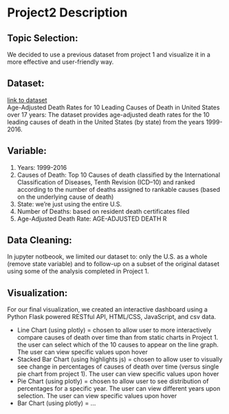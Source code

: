 # Project2 Description
 
## Topic Selection:
We decided to use a previous dataset from project 1 and visualize it in a more effective and user-friendly way. 
 
## Dataset:
[link to dataset](https://data.cdc.gov/NCHS/NCHS-Leading-Causes-of-Death-United-States/bi63-dtpu)
<br>Age-Adjusted Death Rates for 10 Leading Causes of Death in United States over 17 years:
The dataset provides age-adjusted death rates for the 10 leading causes of death in the United States (by state) from the years 1999-2016.
 
## Variable: 
1. Years: 1999-2016
2. Causes of Death: Top 10 Causes of death classified by the International Classification of Diseases, Tenth Revision (ICD–10) and ranked according to the number of deaths assigned to rankable causes (based on the underlying cause of death)
3. State: we’re just using the entire U.S.
4. Number of Deaths: based on resident death certificates filed 
5. Age-Adjusted Death Rate: AGE-ADJUSTED DEATH R
 
## Data Cleaning:
In jupyter notbeook, we limited our dataset to: only the U.S. as a whole (remove state variable) and to follow-up on a subset of the original dataset using some of the analysis completed in Project 1. 
 
## Visualization:
For our final visualization, we created an interactive dashboard using a Python Flask powered RESTful API,  HTML/CSS, JavaScript, and csv data. 
- Line Chart (using plotly) = chosen to allow user to more interactively compare causes of death over time than from static charts in Project 1. the user can select which of the 10 causes to appear on the line graph. The user can view specific values upon hover 
- Stacked Bar Chart (using highlights js) = chosen to allow user to visually see change in percentages of causes of death over time (versus single pie chart from project 1). The user can view specific values upon hover 
- Pie Chart (using plotly) = chosen to allow user to see distribution of percentages for a specific year. The user can view different years upon selection. The user can view specific values upon hover 
- Bar Chart (using plotly) = ...
  
